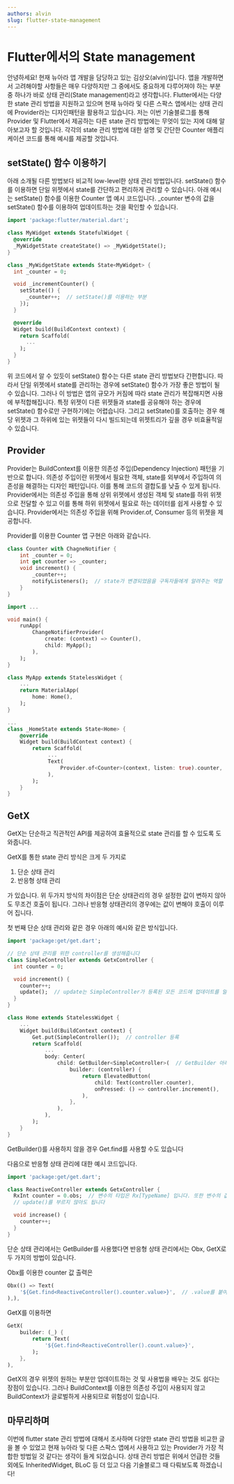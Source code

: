 ```yaml
---
authors: alvin
slug: flutter-state-management
---
```


# Flutter에서의 State management

안녕하세요! 현재 뉴아라 앱 개발을 담당하고 있는 김상오(alvin)입니다. 앱을 개발하면서 고려해야할 사항들은 매우 다양하지만 그 중에서도 중요하게 다루어져야 하는 부분 중 하나가 바로 상태 관리(State management)라고 생각합니다. Flutter에서는 다양한 state 관리 방법을 지원하고 있으며 현재 뉴아라 및 다른 스팍스 앱에서는 상태 관리에 Provider라는 디자인패턴을 활용하고 있습니다. 저는 이번 기술블로그를 통해 Provider 및 Flutter에서 제공하는 다른 state 관리 방법에는 무엇이 있는 지에 대해 알아보고자 할 것입니다. 각각의 state 관리 방법에 대한 설명 및 간단한 Counter 애플리케이션 코드를 통해 예시를 제공할 것입니다.

## setState() 함수 이용하기

아래 소개될 다른 방법보다 비교적 low-level한 상태 관리 방법입니다. setState() 함수를 이용하면 단일 위젯에서 state를 간단하고 편리하게 관리할 수 있습니다. 아래 예시는 setState() 함수를 이용한 Counter 앱 예시 코드입니다. _counter 변수의 값을 setState() 함수를 이용하여 업데이트하는 것을 확인할 수 있습니다.

```dart
import 'package:flutter/material.dart';

class MyWidget extends StatefulWidget {
  @override
  _MyWidgetState createState() => _MyWidgetState();
}

class _MyWidgetState extends State<MyWidget> {
  int _counter = 0;

  void _incrementCounter() {
    setState(() {
      _counter++;  // setState()를 이용하는 부분
    });
  }

  @override
  Widget build(BuildContext context) {
    return Scaffold(
      ...
    );
  }
}
```

위 코드에서 알 수 있듯이 setState() 함수는 다른 state 관리 방법보다 간편합니다. 따라서 단일 위젯에서 state를 관리하는 경우에 setState() 함수가 가장 좋은 방법이 될 수 있습니다. 그러나 이 방법은 앱의 규모가 커짐에 따라 state 관리가 복잡해지면 사용에 부적합해집니다. 특정 위젯이 다른 위젯들과 state를 공유해야 하는 경우에 setState() 함수로만 구현하기에는 어렵습니다. 그리고 setState()를 호출하는 경우 해당 위젯과 그 하위에 있는 위젯들이 다시 빌드되는데 위젯트리가 깊을 경우 비효율적일 수 있습니다.

## Provider

Provider는 BuildContext를 이용한 의존성 주입(Dependency Injection) 패턴을 기반으로 합니다. 의존성 주입이란 위젯에서 필요한 객체, state를 외부에서 주입하여 의존성을 해결하는 디자인 패턴입니다. 이를 통해 코드의 결합도를 낮출 수 있게 됩니다. Provider에서는 의존성 주입을 통해 상위 위젯에서 생성된 객체 및 state를 하위 위젯으로 전달할 수 있고 이를 통해 하위 위젯에서 필요로 하는 데이터를 쉽게 사용할 수 있습니다. Provider에서는 의존성 주입을 위해 Provider.of, Consumer 등의 위젯을 제공합니다.

Provider를 이용한 Counter 앱 구현은 아래와 같습니다.

```dart
class Counter with ChagneNotifier {
    int _counter = 0;
    int get counter => _counter;
    void increment() {
        _counter++;
        notifyListeners();  // state가 변경되었음을 구독자들에게 알려주는 역할
    }
}
```

```dart
import ...

void main() {
    runApp(
        ChangeNotifierProvider(
            create: (context) => Counter(),
            child: MyApp();
        ),
    );
}

class MyApp extends StatelessWidget {
    ...
    return MaterialApp(
        home: Home(),
    );
}

...
class _HomeState extends State<Home> {
    @override
    Widget build(BuildContext context) {
        return Scaffold(
             ...
             Text(
                 Provider.of<Counter>(context, listen: true).counter,
             ),
        );
    }
}
```

## GetX

GetX는 단순하고 직관적인 API를 제공하여 효율적으로 state 관리를 할 수 있도록 도와줍니다. 

GetX를 통한 state 관리 방식은 크게 두 가지로

1. 단순 상태 관리
2. 반응형 상태 관리

가 있습니다. 위 두가지 방식의 차이점은 단순 상태관리의 경우 설정한 값이 변하지 않아도 무조건 호출이 됩니다. 그러나 반응형 상태관리의 경우에는 값이 변해야 호출이 이루어 집니다.

첫 번째 단순 상태 관리와 같은 경우 아래의 예시와 같은 방식입니다.

```dart
import 'package:get/get.dart';

// 단순 상태 관리를 위한 controller를 생성해줍니다
class SimpleController extends GetxController {
  int counter = 0;

  void increment() {
    counter++;
    update();  // update는 SimpleController가 등록된 모든 코드에 업데이트를 알리는 역할을 담당합니다
  }
}
```

```dart
class Home extends StatelessWidget {
    ...
    Widget build(BuildContext context) {
        Get.put(SimpleController());  // controller 등록
        return Scaffold(
            ...
            body: Center(
                child: GetBuilder<SimpleController>(  // GetBuilder 아래의 모든 위젯은 controller의 데이터를 읽을 수 있습니다
                    builder: (controller) {
                        return ElevatedButton(
                            child: Text(controller.counter),
                            onPressed: () => controller.increment(),
                        ),
                    },
                ),
            ),
        );
    }
}
```

GetBuilder()를 사용하지 않을 경우 Get.find를 사용할 수도 있습니다

다음으로 반응형 상태 관리에 대한 예시 코드입니다.

```dart
import 'package:get/get.dart';

class ReactiveController extends GetxController {
  RxInt counter = 0.obs;  // 변수의 타입은 Rx[TypeName] 입니다. 또한 변수의 값에 .obs를 붙입니다
  // update()를 부르지 않아도 됩니다

  void increase() {
    counter++;
  }
}
```

단순 상태 관리에서는 GetBuilder를 사용했다면 반응형 상태 관리에서는 Obx, GetX로 두 가지의 방법이 있습니다. 

Obx를 이용한 counter 값 출력은

```dart
Obx(() => Text(
    '${Get.find<ReactiveController().counter.value>}',  // .value를 붙여야 합니다
),),
```

GetX를 이용하면

```dart
GetX(
    builder: (_) {
        return Text(
            '${Get.find<ReactiveController().count.value>}',
        );
    },
),
```

GetX의 경우 위젯의 원하는 부분만 업데이트하는 것 및 사용법을 배우는 것도 쉽다는 장점이 있습니다. 그러나 BuildContext를 이용한 의존성 주입이 사용되지 않고 BuildContext가 글로벌하게 사용되므로 위험성이 있습니다. 

## 마무리하며

이번에 flutter state 관리 방법에 대해서 조사하며 다양한 state 관리 방법을 비교한 글을 볼 수 있었고 현재 뉴아라 및 다른 스팍스 앱에서 사용하고 있는 Provider가 가장 적합한 방법일 것 같다는 생각이 들게 되었습니다. 상태 관리 방법은 위에서 언급한 것들 외에도 InheritedWidget, BLoC 등 더 있고 다음 기술블로그 때 다뤄보도록 하겠습니다!
